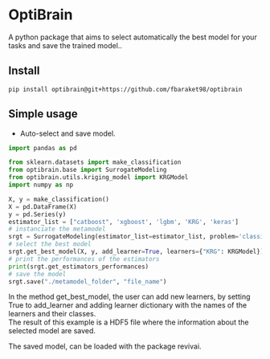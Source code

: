
# OptiBrain

A python package that aims to select automatically the best model for your tasks and save the trained model..

## Install

`pip install optibrain@git+https://github.com/fbaraket98/optibrain`

## Simple usage

* Auto-select and save model.

```python
import pandas as pd

from sklearn.datasets import make_classification
from optibrain.base import SurrogateModeling
from optibrain.utils.kriging_model import KRGModel
import numpy as np

X, y = make_classification()
X = pd.DataFrame(X)
y = pd.Series(y)
estimator_list = ["catboost", 'xgboost', 'lgbm', 'KRG', 'keras']
# instanciate the metamodel
srgt = SurrogateModeling(estimator_list=estimator_list, problem='classification')
# select the best model
srgt.get_best_model(X, y, add_learner=True, learners={"KRG": KRGModel})
# print the performances of the estimators
print(srgt.get_estimators_performances)
# save the model
srgt.save("./metamodel_folder", "file_name")
```

In the method get_best_model, the user can add new learners, by setting True to add_learner and adding learner dictionary with
the names of the learners and their classes.  
The result of this example is a HDF5 file where the information about the selected model are saved.

The saved model, can be loaded with the package revivai.




